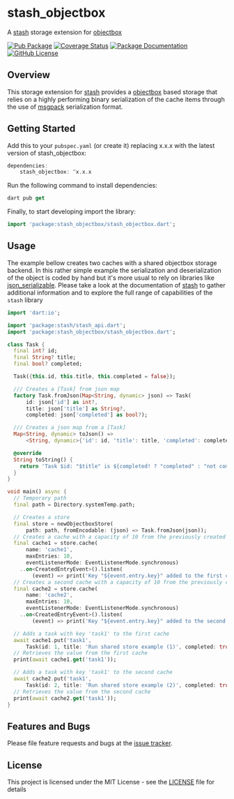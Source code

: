 # stash_objectbox
A [stash](https://github.com/ivoleitao/stash) storage extension for [objectbox](https://pub.dev/packages/objectbox)

[![Pub Package](https://img.shields.io/pub/v/stash_objectbox.svg?style=flat-square)](https://pub.dartlang.org/packages/stash_objectbox)
[![Coverage Status](https://codecov.io/gh/ivoleitao/stash/graph/badge.svg?flag=stash_objectbox)](https://codecov.io/gh/ivoleitao/stash_objectbox)
[![Package Documentation](https://img.shields.io/badge/doc-stash_objectbox-blue.svg)](https://www.dartdocs.org/documentation/stash_objectbox/latest)
[![GitHub License](https://img.shields.io/badge/License-MIT-yellow.svg)](https://opensource.org/licenses/MIT)

## Overview

This storage extension for [stash](https://pub.dartlang.org/packages/stash) provides a 
[objectbox](https://pub.dev/packages/objectbox) based storage that relies on a highly performing binary serialization of the cache items through the use of [msgpack](https://msgpack.org) serialization format.

## Getting Started

Add this to your `pubspec.yaml` (or create it) replacing x.x.x with the latest version of stash_objectbox:

```dart
dependencies:
    stash_objectbox: ^x.x.x
```

Run the following command to install dependencies:

```dart
dart pub get
```

Finally, to start developing import the library:

```dart
import 'package:stash_objectbox/stash_objectbox.dart';
```

## Usage

The example bellow creates two caches with a shared objectbox storage backend. In this rather simple example the serialization and deserialization of the object is coded by hand but it's more usual to rely on libraries like [json_serializable](https://pub.dev/packages/json_serializable). Please take a look at the documentation of [stash](https://pub.dartlang.org/packages/stash) to gather additional information and to explore the full range of capabilities of the `stash` library

```dart
import 'dart:io';

import 'package:stash/stash_api.dart';
import 'package:stash_objectbox/stash_objectbox.dart';

class Task {
  final int? id;
  final String? title;
  final bool? completed;

  Task({this.id, this.title, this.completed = false});

  /// Creates a [Task] from json map
  factory Task.fromJson(Map<String, dynamic> json) => Task(
      id: json['id'] as int?,
      title: json['title'] as String?,
      completed: json['completed'] as bool?);

  /// Creates a json map from a [Task]
  Map<String, dynamic> toJson() =>
      <String, dynamic>{'id': id, 'title': title, 'completed': completed};

  @override
  String toString() {
    return 'Task $id: "$title" is ${completed! ? "completed" : "not completed"}';
  }
}

void main() async {
  // Temporary path
  final path = Directory.systemTemp.path;

  // Creates a store
  final store = newObjectboxStore(
      path: path, fromEncodable: (json) => Task.fromJson(json));
  // Creates a cache with a capacity of 10 from the previously created store
  final cache1 = store.cache(
      name: 'cache1',
      maxEntries: 10,
      eventListenerMode: EventListenerMode.synchronous)
    ..on<CreatedEntryEvent>().listen(
        (event) => print('Key "${event.entry.key}" added to the first cache'));
  // Creates a second cache with a capacity of 10 from the previously created store
  final cache2 = store.cache(
      name: 'cache2',
      maxEntries: 10,
      eventListenerMode: EventListenerMode.synchronous)
    ..on<CreatedEntryEvent>().listen(
        (event) => print('Key "${event.entry.key}" added to the second cache'));

  // Adds a task with key 'task1' to the first cache
  await cache1.put('task1',
      Task(id: 1, title: 'Run shared store example (1)', completed: true));
  // Retrieves the value from the first cache
  print(await cache1.get('task1'));

  // Adds a task with key 'task1' to the second cache
  await cache2.put('task1',
      Task(id: 2, title: 'Run shared store example (2)', completed: true));
  // Retrieves the value from the second cache
  print(await cache2.get('task1'));
}

```

## Features and Bugs

Please file feature requests and bugs at the [issue tracker][tracker].

[tracker]: https://github.com/ivoleitao/stash/issues/new

## License

This project is licensed under the MIT License - see the [LICENSE](https://github.com/ivoleitao/stash/blob/develop/packages/stash_objectbox/LICENSE) file for details